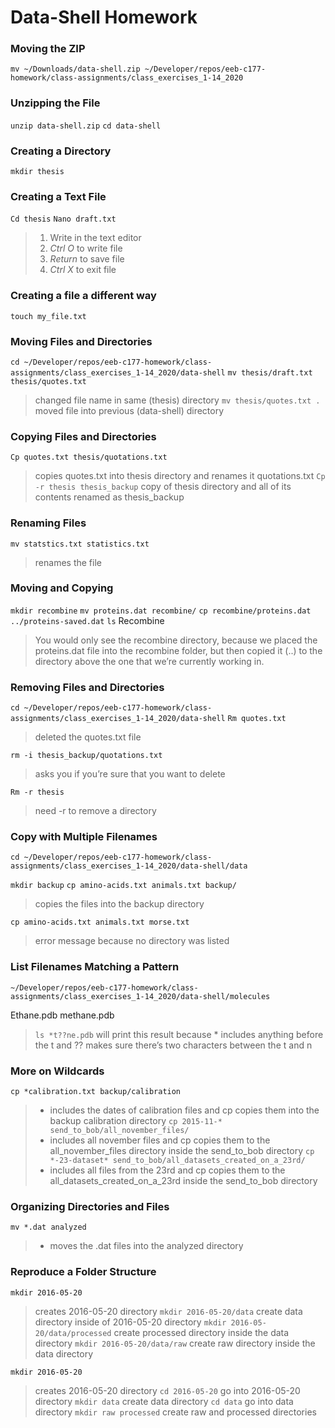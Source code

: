 # Data-Shell Homework

### Moving the ZIP
`mv ~/Downloads/data-shell.zip ~/Developer/repos/eeb-c177-homework/class-assignments/class_exercises_1-14_2020` 


### Unzipping the File
`unzip data-shell.zip` 
`cd data-shell`


### Creating a Directory
`mkdir thesis`


### Creating a Text File
`Cd thesis`
`Nano draft.txt`
> 1. Write in the text editor
> 2. *Ctrl O* to write file
> 3. *Return* to save file
> 4. *Ctrl X* to exit file


### Creating a file a different way
`touch my_file.txt`


### Moving Files and Directories
`cd ~/Developer/repos/eeb-c177-homework/class-assignments/class_exercises_1-14_2020/data-shell`
`mv thesis/draft.txt thesis/quotes.txt` 
> changed file name in same (thesis) directory
`mv thesis/quotes.txt .` 
> moved file into previous (data-shell) directory


### Copying Files and Directories
`Cp quotes.txt thesis/quotations.txt` 
> copies quotes.txt into thesis directory and renames it quotations.txt 
`Cp -r thesis thesis_backup` 
> copy of thesis directory and all of its contents renamed as thesis_backup 


### Renaming Files
`mv statstics.txt statistics.txt` 
> renames the file


### Moving and Copying
`mkdir recombine`
`mv proteins.dat recombine/`
`cp recombine/proteins.dat ../proteins-saved.dat`
`ls`
Recombine 
> You would only see the recombine directory, because we placed the proteins.dat file into the recombine folder, but then copied it (..) to the directory above the one that we’re currently working in.

 
### Removing Files and Directories
`cd ~/Developer/repos/eeb-c177-homework/class-assignments/class_exercises_1-14_2020/data-shell`
`Rm quotes.txt` 
> deleted the quotes.txt file

`rm -i thesis_backup/quotations.txt` 
> asks you if you’re sure that you want to delete

`Rm -r thesis` 
> need -r to remove a directory


### Copy with Multiple Filenames
`cd ~/Developer/repos/eeb-c177-homework/class-assignments/class_exercises_1-14_2020/data-shell/data`

`mkdir backup`
`cp amino-acids.txt animals.txt backup/` 
> copies the files into the backup directory

`cp amino-acids.txt animals.txt morse.txt` 
> error message because no directory was listed


### List Filenames Matching a Pattern
`~/Developer/repos/eeb-c177-homework/class-assignments/class_exercises_1-14_2020/data-shell/molecules`

Ethane.pdb methane.pdb 
> `ls *t??ne.pdb` will print this result because * includes anything before the t and ?? makes sure there’s two characters between the t and n


### More on Wildcards
`cp *calibration.txt backup/calibration` 
> * includes the dates of calibration files and cp copies them into the backup calibration directory
`cp 2015-11-* send_to_bob/all_november_files/` 
> * includes all november files and cp copies them to the all_november_files directory inside the send_to_bob  directory
`cp *-23-dataset* send_to_bob/all_datasets_created_on_a_23rd/` 
> * includes all files from the 23rd and cp copies them to the all_datasets_created_on_a_23rd inside the send_to_bob  directory


### Organizing Directories and Files
`mv *.dat analyzed` 
> * moves the .dat files into the analyzed directory


### Reproduce a Folder Structure
`mkdir 2016-05-20` 
> creates 2016-05-20 directory
`mkdir 2016-05-20/data` 
> create data directory inside of 2016-05-20 directory
`mkdir 2016-05-20/data/processed` 
> create processed directory inside the data directory
`mkdir 2016-05-20/data/raw` 
> create raw directory inside the data directory

`mkdir 2016-05-20` 
> creates 2016-05-20 directory
`cd 2016-05-20` 
> go into 2016-05-20 directory
`mkdir data` 
> create data directory
`cd data` 
> go into data directory
`mkdir raw processed` 
> create raw and processed directories

